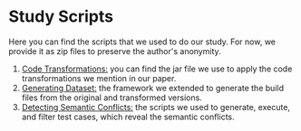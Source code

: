 # Study Scripts

Here you can find the scripts that we used to do our study. For now, we provide it as zip files to preserve the author's anonymity.

<ol>
	<li><a href="https://github.com/semantic-conflicts/SemanticConflicts/raw/master/scripts/code-transformations.jar" download="Code Transformations">Code Transformations:</a> you can find the jar file we use to apply the code transformations we mention in our paper.</li>
	<li><a href="https://github.com/semantic-conflicts/SemanticConflicts/raw/master/scripts/mining-framework.zip" download="Mining Framework">Generating Dataset:</a> the framework we extended to generate the build files from the original and transformed versions.</li>
	<li><a href="https://github.com/semantic-conflicts/SemanticConflicts/raw/master/scripts/swat.zip" download="Detecting Semantic Conflicts">Detecting Semantic Conflicts:</a> the scripts we used to generate, execute, and filter test cases, which reveal the semantic conflicts.</li>
</ol>
